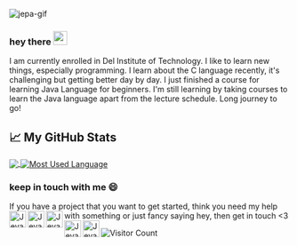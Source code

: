 
![jepa-gif](https://user-images.githubusercontent.com/70984049/134688772-853eb742-dabd-4433-baaf-9cfe408a6ad8.gif)

### hey there  <img src="https://media.giphy.com/media/hvRJCLFzcasrR4ia7z/giphy.gif" width="25px">
I am currently enrolled in Del Institute of Technology. I like to learn new things, especially programming. I learn about the C language recently, it's challenging but getting better day by day. I just finished a course for learning Java Language for beginners. I'm still learning by taking courses to learn the Java language apart from the lecture schedule. Long journey to go!


## 📈 My GitHub Stats
<a href="https://github.com/jevania/jevania">
  <img align="center" src="https://github-readme-stats.vercel.app/api?username=jevania&hide=issues&show_icons=true&title_color=7393B3&icon_color=7393B3" />
</a>
<a href="https://github.com/jevania/jevania">
  <img align="center" src="https://github-readme-stats.vercel.app/api/top-langs/?username=jevania&layout=compact&title_color=7393B3" alt="Most Used Language" />
</a>


### keep in touch with me 😄
If you have a project that you want to get started, think you need my help with something or just fancy saying hey, then get in touch <3
<a href="https://www.linkedin.com/in/jevania-datubara/">
  <img align="left" alt="Jevania's LinkedIN" width="30px" src="https://raw.githubusercontent.com/peterthehan/peterthehan/master/assets/linkedin.svg" />
</a>
<a href="https://www.instagram.com/jevaniadb/">
  <img align="left" alt="Jevania's Instagram" width="30px" src="https://user-images.githubusercontent.com/70984049/131288231-66471d8b-7bed-4fd7-b2eb-519637f05d8c.png" />
</a>
<a href="https://api.whatsapp.com/send/?phone=6285269922018&text&app_absent=0">
  <img align="left" alt="Jevania's Whatsapp" width="30px" src="https://user-images.githubusercontent.com/70984049/131291723-1f0c5f7c-d5df-45ae-9077-43b7dfaedf09.png" />
</a>
<a href="mailto:jevaddicted@gmail.com">
  <img align="left" alt="Jevania's Gmail" width="30px" src="https://user-images.githubusercontent.com/70984049/131291665-9107db2e-7437-4d90-b509-ea63c5eb38c1.png" />
</a>
<a href="https://open.spotify.com/user/sunuav5ns5qz9rra1vshgv193?si=b306c52d03584ac0">
  <img align="left" alt="Jevania's Spotify" width="30px" src="https://raw.githubusercontent.com/peterthehan/peterthehan/master/assets/spotify.svg" />
</a>

![Visitor Count](https://visitor-badge.glitch.me/badge?page_id=jevania.jevania)

